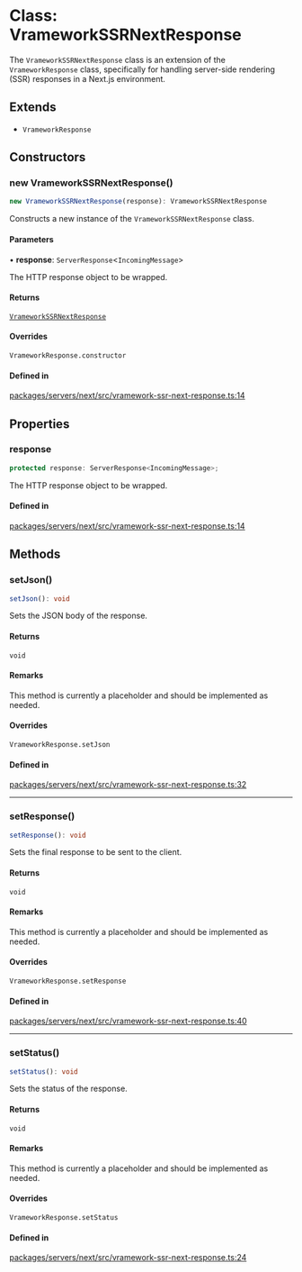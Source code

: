 # Class: VrameworkSSRNextResponse

The `VrameworkSSRNextResponse` class is an extension of the `VrameworkResponse` class,
specifically for handling server-side rendering (SSR) responses in a Next.js environment.

## Extends

- `VrameworkResponse`

## Constructors

### new VrameworkSSRNextResponse()

```ts
new VrameworkSSRNextResponse(response): VrameworkSSRNextResponse
```

Constructs a new instance of the `VrameworkSSRNextResponse` class.

#### Parameters

• **response**: `ServerResponse`\<`IncomingMessage`\>

The HTTP response object to be wrapped.

#### Returns

[`VrameworkSSRNextResponse`](VrameworkSSRNextResponse.md)

#### Overrides

`VrameworkResponse.constructor`

#### Defined in

[packages/servers/next/src/vramework-ssr-next-response.ts:14](https://github.com/vramework/vramework/blob/d6bdd98863fc2395b074502b5cd67b069031d73f/packages/servers/next/src/vramework-ssr-next-response.ts#L14)

## Properties

### response

```ts
protected response: ServerResponse<IncomingMessage>;
```

The HTTP response object to be wrapped.

#### Defined in

[packages/servers/next/src/vramework-ssr-next-response.ts:14](https://github.com/vramework/vramework/blob/d6bdd98863fc2395b074502b5cd67b069031d73f/packages/servers/next/src/vramework-ssr-next-response.ts#L14)

## Methods

### setJson()

```ts
setJson(): void
```

Sets the JSON body of the response.

#### Returns

`void`

#### Remarks

This method is currently a placeholder and should be implemented as needed.

#### Overrides

`VrameworkResponse.setJson`

#### Defined in

[packages/servers/next/src/vramework-ssr-next-response.ts:32](https://github.com/vramework/vramework/blob/d6bdd98863fc2395b074502b5cd67b069031d73f/packages/servers/next/src/vramework-ssr-next-response.ts#L32)

***

### setResponse()

```ts
setResponse(): void
```

Sets the final response to be sent to the client.

#### Returns

`void`

#### Remarks

This method is currently a placeholder and should be implemented as needed.

#### Overrides

`VrameworkResponse.setResponse`

#### Defined in

[packages/servers/next/src/vramework-ssr-next-response.ts:40](https://github.com/vramework/vramework/blob/d6bdd98863fc2395b074502b5cd67b069031d73f/packages/servers/next/src/vramework-ssr-next-response.ts#L40)

***

### setStatus()

```ts
setStatus(): void
```

Sets the status of the response.

#### Returns

`void`

#### Remarks

This method is currently a placeholder and should be implemented as needed.

#### Overrides

`VrameworkResponse.setStatus`

#### Defined in

[packages/servers/next/src/vramework-ssr-next-response.ts:24](https://github.com/vramework/vramework/blob/d6bdd98863fc2395b074502b5cd67b069031d73f/packages/servers/next/src/vramework-ssr-next-response.ts#L24)
